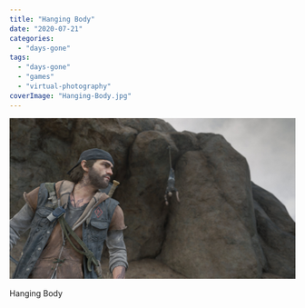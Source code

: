 ```yaml
---
title: "Hanging Body"
date: "2020-07-21"
categories: 
  - "days-gone"
tags: 
  - "days-gone"
  - "games"
  - "virtual-photography"
coverImage: "Hanging-Body.jpg"
---
```


[![](images/Hanging-Body.jpg)](https://davidpeach.co.uk/wp-content/uploads/2023/05/Hanging-Body.jpg)

Hanging Body
